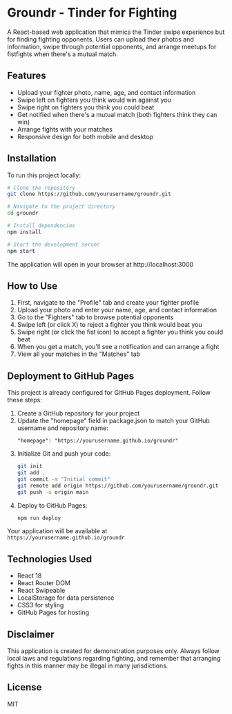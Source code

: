 # Groundr - Tinder for Fighting

A React-based web application that mimics the Tinder swipe experience but for finding fighting opponents. Users can upload their photos and information, swipe through potential opponents, and arrange meetups for fistfights when there's a mutual match.

## Features

- Upload your fighter photo, name, age, and contact information
- Swipe left on fighters you think would win against you
- Swipe right on fighters you think you could beat
- Get notified when there's a mutual match (both fighters think they can win)
- Arrange fights with your matches
- Responsive design for both mobile and desktop

## Installation

To run this project locally:

```bash
# Clone the repository
git clone https://github.com/yourusername/groundr.git

# Navigate to the project directory
cd groundr

# Install dependencies
npm install

# Start the development server
npm start
```

The application will open in your browser at http://localhost:3000

## How to Use

1. First, navigate to the "Profile" tab and create your fighter profile
2. Upload your photo and enter your name, age, and contact information
3. Go to the "Fighters" tab to browse potential opponents
4. Swipe left (or click X) to reject a fighter you think would beat you
5. Swipe right (or click the fist icon) to accept a fighter you think you could beat
6. When you get a match, you'll see a notification and can arrange a fight
7. View all your matches in the "Matches" tab

## Deployment to GitHub Pages

This project is already configured for GitHub Pages deployment. Follow these steps:

1. Create a GitHub repository for your project
2. Update the "homepage" field in package.json to match your GitHub username and repository name:
   ```
   "homepage": "https://yourusername.github.io/groundr"
   ```
3. Initialize Git and push your code:
   ```bash
   git init
   git add .
   git commit -m "Initial commit"
   git remote add origin https://github.com/yourusername/groundr.git
   git push -u origin main
   ```
4. Deploy to GitHub Pages:
   ```bash
   npm run deploy
   ```

Your application will be available at `https://yourusername.github.io/groundr`

## Technologies Used

- React 18
- React Router DOM
- React Swipeable
- LocalStorage for data persistence
- CSS3 for styling
- GitHub Pages for hosting

## Disclaimer

This application is created for demonstration purposes only. Always follow local laws and regulations regarding fighting, and remember that arranging fights in this manner may be illegal in many jurisdictions.

## License

MIT
